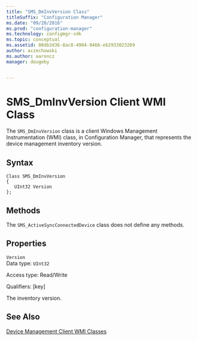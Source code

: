 ```yaml
---
title: "SMS_DmInvVersion Class"
titleSuffix: "Configuration Manager"
ms.date: "09/20/2016"
ms.prod: "configuration-manager"
ms.technology: configmgr-sdk
ms.topic: conceptual
ms.assetid: 08db3d36-8ac8-4904-9466-eb2933023269
author: aczechowski
ms.author: aaroncz
manager: dougeby


---
```

# SMS_DmInvVersion Client WMI Class
The `SMS_DmInvVersion` class is a client Windows Management Instrumentation (WMI) class, in Configuration Manager, that represents the device management inventory version.  

## Syntax  

```  
Class SMS_DmInvVersion  
{  
   UInt32 Version  
};  
```  

## Methods  
 The `SMS_ActiveSyncConnectedDevice` class does not define any methods.  

## Properties  
 `Version`  
 Data type: `UInt32`  

 Access type: Read/Write  

 Qualifiers: [key]  

 The inventory version.  

## See Also  
 [Device Management Client WMI Classes](../../../../../develop/reference/core/clients/client-classes/device-management-client-wmi-classes.md)
